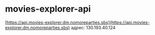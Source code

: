 # movies-explorer-api

[https://api.movies-explorer.dm.nomoreparties.sbs](https://api.movies-explorer.dm.nomoreparties.sbs)
адрес: 130.193.40.124
